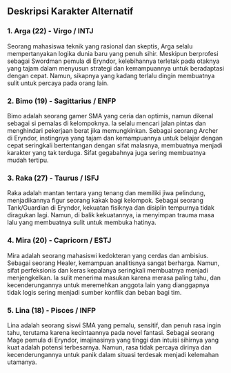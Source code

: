 ## Deskripsi Karakter Alternatif

### 1. **Arga (22) - Virgo / INTJ**

Seorang mahasiswa teknik yang rasional dan skeptis, Arga selalu mempertanyakan logika dunia baru yang penuh sihir. Meskipun berprofesi sebagai Swordman pemula di Eryndor, kelebihannya terletak pada otaknya yang tajam dalam menyusun strategi dan kemampuannya untuk beradaptasi dengan cepat. Namun, sikapnya yang kadang terlalu dingin membuatnya sulit untuk percaya pada orang lain.

### 2. **Bimo (19) - Sagittarius / ENFP**

Bimo adalah seorang gamer SMA yang ceria dan optimis, namun dikenal sebagai si pemalas di kelompoknya. Ia selalu mencari jalan pintas dan menghindari pekerjaan berat jika memungkinkan. Sebagai seorang Archer di Eryndor, instingnya yang tajam dan kemampuannya untuk belajar dengan cepat seringkali bertentangan dengan sifat malasnya, membuatnya menjadi karakter yang tak terduga. Sifat gegabahnya juga sering membuatnya mudah tertipu.

### 3. **Raka (27) - Taurus / ISFJ**

Raka adalah mantan tentara yang tenang dan memiliki jiwa pelindung, menjadikannya figur seorang kakak bagi kelompok. Sebagai seorang Tank/Guardian di Eryndor, kekuatan fisiknya dan disiplin tempurnya tidak diragukan lagi. Namun, di balik kekuatannya, ia menyimpan trauma masa lalu yang membuatnya sulit untuk membuka hatinya.

### 4. **Mira (20) - Capricorn / ESTJ**

Mira adalah seorang mahasiswi kedokteran yang cerdas dan ambisius. Sebagai seorang Healer, kemampuan analitisnya sangat berharga. Namun, sifat perfeksionis dan keras kepalanya seringkali membuatnya menjadi menjengkelkan. Ia sulit menerima masukan karena merasa paling tahu, dan kecenderungannya untuk meremehkan anggota lain yang dianggapnya tidak logis sering menjadi sumber konflik dan beban bagi tim.

### 5. **Lina (18) - Pisces / INFP**

Lina adalah seorang siswi SMA yang pemalu, sensitif, dan penuh rasa ingin tahu, terutama karena kecintaannya pada novel fantasi. Sebagai seorang Mage pemula di Eryndor, imajinasinya yang tinggi dan intuisi sihirnya yang kuat adalah potensi terbesarnya. Namun, rasa tidak percaya dirinya dan kecenderungannya untuk panik dalam situasi terdesak menjadi kelemahan utamanya.